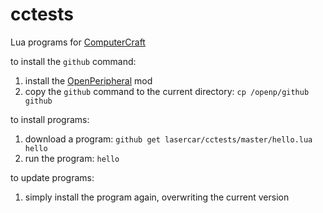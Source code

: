# cctests
Lua programs for [ComputerCraft](http://computercraft.info)

to install the ```github``` command:

1. install the [OpenPeripheral](http://openmods.info) mod
2. copy the ```github``` command to the current directory: ```cp /openp/github github```

to install programs:

1. download a program: ```github get lasercar/cctests/master/hello.lua hello```
2. run the program: ```hello```

to update programs:

1. simply install the program again, overwriting the current version
